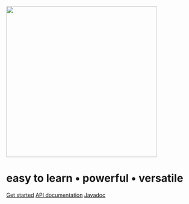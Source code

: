 <div class="wave-container">
	<div class="wave"></div>
</div>

<a href="/#/intro">
<img class="logo-coverpage" src="/resources/spot_logo.svg" width="400">
</a>
<h1>easy to learn • powerful • versatile</h1>



[Get started](intro)
[API documentation](api)
[Javadoc](https://javadoc.io/doc/io.spot-next/spot-core/)

